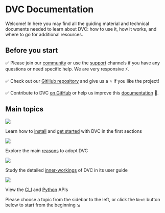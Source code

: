 # DVC Documentation

Welcome! In here you may find all the guiding material and technical documents
needed to learn about DVC: how to use it, how it works, and where to go for
additional resources.

## Before you start

✅ Please join our [community](/community) or use the [support](/support)
channels if you have any questions or need specific help. We are very responsive
⚡.

✅ Check out our [GitHub repository](https://github.com/iterative/dvc) and give
us a ⭐ if you like the project!

✅ Contribute to DVC [on GitHub](https://github.com/iterative/dvc) or help us
improve this [documentation](https://github.com/iterative/dvc.org) 🙏.

## Main topics

<Cards>
  <Card icon="true">

![](/img/home_placeholder.svg)

Learn how to [install](/doc/install) and
[get started](/doc/tutorials/get-started) with DVC in the first sections

  </Card>
  <Card icon="true">

![](/img/home_placeholder.svg)

Explore the main [reasons](/doc/use-cases) to adopt DVC

  </Card>
  <Card icon="true">

![](/img/home_placeholder.svg)

Study the detailed [inner-workings](/doc/user-guide) of DVC in its user guide

  </Card>
  <Card icon="true">

![](/img/home_placeholder.svg)

View the [CLI](/doc/command-reference) and [Python](/doc/api-reference) APIs

  </Card>
</Cards>

Please choose a topic from the sidebar to the left, or click the `Next` button
below to start from the beginning ↘
